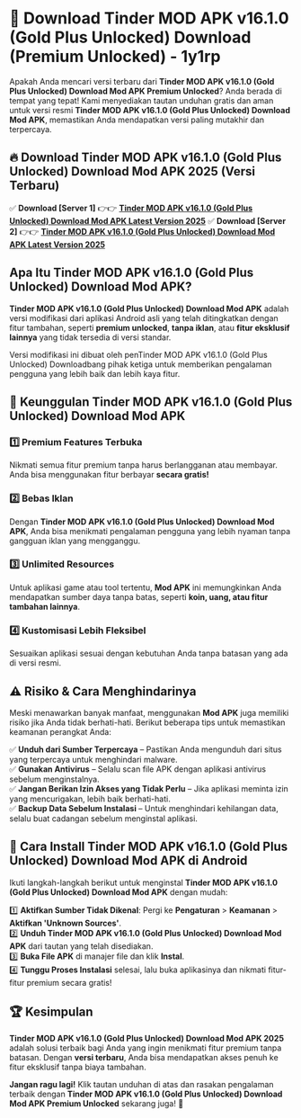 # 🎯 Download Tinder MOD APK v16.1.0 (Gold Plus Unlocked) Download (Premium Unlocked) -  1y1rp

Apakah Anda mencari versi terbaru dari **Tinder MOD APK v16.1.0 (Gold Plus Unlocked) Download Mod APK Premium Unlocked**? Anda berada di tempat yang tepat! Kami menyediakan tautan unduhan gratis dan aman untuk versi resmi **Tinder MOD APK v16.1.0 (Gold Plus Unlocked) Download Mod APK**, memastikan Anda mendapatkan versi paling mutakhir dan terpercaya.

## 🔥 Download Tinder MOD APK v16.1.0 (Gold Plus Unlocked) Download Mod APK 2025 (Versi Terbaru)

✅ **Download [Server 1]** 👉👉 [**Tinder MOD APK v16.1.0 (Gold Plus Unlocked) Download Mod APK Latest Version 2025**](https://momento.my/?title=Tinder_MOD_APK_v16.1.0_(Gold_Plus_Unlocked)_Download)  
✅ **Download [Server 2]** 👉👉 [**Tinder MOD APK v16.1.0 (Gold Plus Unlocked) Download Mod APK Latest Version 2025**](https://momento.my/?title=Tinder_MOD_APK_v16.1.0_(Gold_Plus_Unlocked)_Download)  

## Apa Itu Tinder MOD APK v16.1.0 (Gold Plus Unlocked) Download Mod APK?

**Tinder MOD APK v16.1.0 (Gold Plus Unlocked) Download Mod APK** adalah versi modifikasi dari aplikasi Android asli yang telah ditingkatkan dengan fitur tambahan, seperti **premium unlocked**, **tanpa iklan**, atau **fitur eksklusif lainnya** yang tidak tersedia di versi standar.

Versi modifikasi ini dibuat oleh penTinder MOD APK v16.1.0 (Gold Plus Unlocked) Downloadbang pihak ketiga untuk memberikan pengalaman pengguna yang lebih baik dan lebih kaya fitur.

## 🎯 Keunggulan Tinder MOD APK v16.1.0 (Gold Plus Unlocked) Download Mod APK

### 1️⃣ Premium Features Terbuka
Nikmati semua fitur premium tanpa harus berlangganan atau membayar. Anda bisa menggunakan fitur berbayar **secara gratis!**

### 2️⃣ Bebas Iklan
Dengan **Tinder MOD APK v16.1.0 (Gold Plus Unlocked) Download Mod APK**, Anda bisa menikmati pengalaman pengguna yang lebih nyaman tanpa gangguan iklan yang mengganggu.

### 3️⃣ Unlimited Resources
Untuk aplikasi game atau tool tertentu, **Mod APK** ini memungkinkan Anda mendapatkan sumber daya tanpa batas, seperti **koin, uang, atau fitur tambahan lainnya**.

### 4️⃣ Kustomisasi Lebih Fleksibel
Sesuaikan aplikasi sesuai dengan kebutuhan Anda tanpa batasan yang ada di versi resmi.

## ⚠️ Risiko & Cara Menghindarinya

Meski menawarkan banyak manfaat, menggunakan **Mod APK** juga memiliki risiko jika Anda tidak berhati-hati. Berikut beberapa tips untuk memastikan keamanan perangkat Anda:

✅ **Unduh dari Sumber Terpercaya** – Pastikan Anda mengunduh dari situs yang terpercaya untuk menghindari malware.  
✅ **Gunakan Antivirus** – Selalu scan file APK dengan aplikasi antivirus sebelum menginstalnya.  
✅ **Jangan Berikan Izin Akses yang Tidak Perlu** – Jika aplikasi meminta izin yang mencurigakan, lebih baik berhati-hati.  
✅ **Backup Data Sebelum Instalasi** – Untuk menghindari kehilangan data, selalu buat cadangan sebelum menginstal aplikasi.

## 📌 Cara Install Tinder MOD APK v16.1.0 (Gold Plus Unlocked) Download Mod APK di Android

Ikuti langkah-langkah berikut untuk menginstal **Tinder MOD APK v16.1.0 (Gold Plus Unlocked) Download Mod APK** dengan mudah:

1️⃣ **Aktifkan Sumber Tidak Dikenal**: Pergi ke **Pengaturan** > **Keamanan** > **Aktifkan 'Unknown Sources'**.  
2️⃣ **Unduh Tinder MOD APK v16.1.0 (Gold Plus Unlocked) Download Mod APK** dari tautan yang telah disediakan.  
3️⃣ **Buka File APK** di manajer file dan klik **Instal**.  
4️⃣ **Tunggu Proses Instalasi** selesai, lalu buka aplikasinya dan nikmati fitur-fitur premium secara gratis!

## 🏆 Kesimpulan

**Tinder MOD APK v16.1.0 (Gold Plus Unlocked) Download Mod APK 2025** adalah solusi terbaik bagi Anda yang ingin menikmati fitur premium tanpa batasan. Dengan **versi terbaru**, Anda bisa mendapatkan akses penuh ke fitur eksklusif tanpa biaya tambahan.

**Jangan ragu lagi!** Klik tautan unduhan di atas dan rasakan pengalaman terbaik dengan **Tinder MOD APK v16.1.0 (Gold Plus Unlocked) Download Mod APK Premium Unlocked** sekarang juga! 🚀
